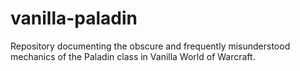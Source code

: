 # vanilla-paladin
Repository documenting the obscure and frequently misunderstood mechanics of the Paladin class in Vanilla World of Warcraft.
